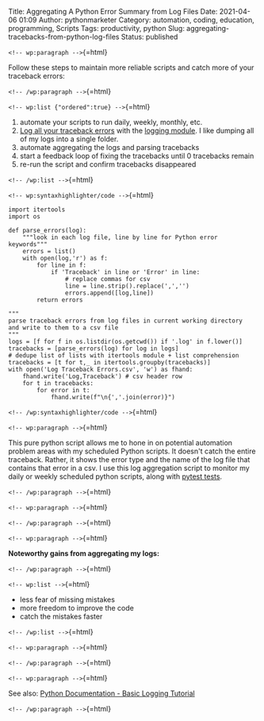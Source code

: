 Title: Aggregating A Python Error Summary from Log Files
Date: 2021-04-06 01:09
Author: pythonmarketer
Category: automation, coding, education, programming, Scripts
Tags: productivity, python
Slug: aggregating-tracebacks-from-python-log-files
Status: published

`<!-- wp:paragraph -->`{=html}

Follow these steps to maintain more reliable scripts and catch more of your traceback errors:

`<!-- /wp:paragraph -->`{=html}

`<!-- wp:list {"ordered":true} -->`{=html}

1.  automate your scripts to run daily, weekly, monthly, etc.
2.  [Log all your traceback errors](https://pythonmarketer.wordpress.com/2019/02/02/the-joy-of-logging-with-python/) with the [logging module](https://docs.python.org/3/library/logging.html). I like dumping all of my logs into a single folder.
3.  automate aggregating the logs and parsing tracebacks
4.  start a feedback loop of fixing the tracebacks until 0 tracebacks remain
5.  re-run the script and confirm tracebacks disappeared

`<!-- /wp:list -->`{=html}

`<!-- wp:syntaxhighlighter/code -->`{=html}

``` wp-block-syntaxhighlighter-code
import itertools
import os

def parse_errors(log):
    """look in each log file, line by line for Python error keywords"""
    errors = list()
    with open(log,'r') as f:
        for line in f:
            if 'Traceback' in line or 'Error' in line:
                # replace commas for csv
                line = line.strip().replace(',','')
                errors.append([log,line])
        return errors

"""
parse traceback errors from log files in current working directory 
and write to them to a csv file
"""
logs = [f for f in os.listdir(os.getcwd()) if '.log' in f.lower()]
tracebacks = [parse_errors(log) for log in logs]
# dedupe list of lists with itertools module + list comprehension
tracebacks = [t for t,_ in itertools.groupby(tracebacks)]
with open('Log Traceback Errors.csv', 'w') as fhand:
    fhand.write('Log,Traceback') # csv header row
    for t in tracebacks:
        for error in t:
            fhand.write(f"\n{','.join(error)}")
```

`<!-- /wp:syntaxhighlighter/code -->`{=html}

`<!-- wp:paragraph -->`{=html}

This pure python script allows me to hone in on potential automation problem areas with my scheduled Python scripts. It doesn't catch the entire traceback. Rather, it shows the error type and the name of the log file that contains that error in a csv. I use this log aggregation script to monitor my daily or weekly scheduled python scripts, along with [pytest tests](https://pythonmarketer.wordpress.com/2020/03/21/automating-pytest-on-windows-with-a-bat-file-python-task-scheduler-and-box/).

`<!-- /wp:paragraph -->`{=html}

`<!-- wp:paragraph -->`{=html}

`<!-- /wp:paragraph -->`{=html}

`<!-- wp:paragraph -->`{=html}

**Noteworthy gains from aggregating my logs:**

`<!-- /wp:paragraph -->`{=html}

`<!-- wp:list -->`{=html}

-   less fear of missing mistakes
-   more freedom to improve the code
-   catch the mistakes faster

`<!-- /wp:list -->`{=html}

`<!-- wp:paragraph -->`{=html}

`<!-- /wp:paragraph -->`{=html}

`<!-- wp:paragraph -->`{=html}

See also: [Python Documentation - Basic Logging Tutorial](https://docs.python.org/3/howto/logging.html)

`<!-- /wp:paragraph -->`{=html}
